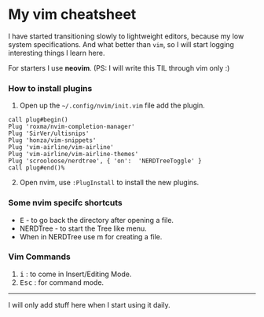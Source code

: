 # My vim cheatsheet
<!-- 14 June, 2020 -->
I have started transitioning slowly to lightweight editors, because my low system specifications.
And what better than `vim`, so I will start logging interesting things I learn here.

For starters I use **neovim**.
(PS: I will write this TIL through vim only :)

### How to install plugins
1. Open up the `~/.config/nvim/init.vim` file add the plugin.
```
call plug#begin()
Plug 'roxma/nvim-completion-manager'
Plug 'SirVer/ultisnips'
Plug 'honza/vim-snippets'
Plug 'vim-airline/vim-airline'
Plug 'vim-airline/vim-airline-themes'
Plug 'scrooloose/nerdtree', { 'on':  'NERDTreeToggle' }
call plug#end()% 
```

2. Open nvim, use `:PlugInstall` to install the new plugins.

### Some nvim specifc shortcuts

- <kbd>E</kbd> - to go back the directory after opening a file.
- </kbd>NERDTree</kbd> - to start the Tree like menu.
- When in NERDTree use </kbd>m</kbd> for creating a file.

### Vim Commands

1. <kbd>i</kbd> : to come in Insert/Editing Mode.
2. <kbd>Esc</kbd> : for command mode. 


---
I will only add stuff here when I start using it daily.


